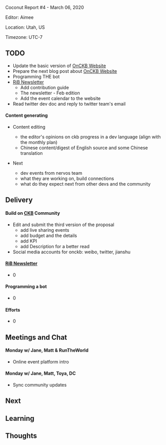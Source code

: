 Coconut Report #4 - March 06, 2020

Editor: Aimee

Location: Utah, US

Timezone: UTC-7

## TODO

- Update the basic version of [OnCKB Website][onckb-website]
- Prepare the next blog post about [OnCKB Website][onckb-website]
- Programming THE bot
- [RiB Newsletter][rib-github]
    - Add contribution guide
    - The newsletter - Feb edition
    - Add the event calendar to the website
- Read twitter dev doc and reply to twitter team's email

#### Content generating

- Content editing
  - the editor's opinions on ckb progress in a dev language (align with the monthly plan)
  - Chinese content/digest of English source and some Chinese translation

- Next
  - dev events from nervos team
  - what they are working on, build connections
  - what do they expect next from other devs and the community


## Delivery

#### Build on [CKB][ckb-github] Community

- Edit and submit the third version of the proposal
  - add live sharing events
  - add budget and the details
  - add KPI
  - add Description for a better read
- Social media accounts for onckb: weibo, twitter, jianshu

#### [RiB Newsletter][rib-github]

- 0

#### Programming a bot

- 0

#### Efforts

- 0

## Meetings and Chat

#### Monday w/ Jane, Matt & RunTheWorld

- Online event platform intro

#### Monday w/ Jane, Matt, Toya, DC

- Sync community updates


## Next

## Learning

## Thoughts



[ckb-github]: https://github.com/nervosnetwork/ckb
[rib-github]: https://github.com/rust-in-blockchain/Rust-in-Blockchain
[onckb-website]: https://www.onckb.com/
